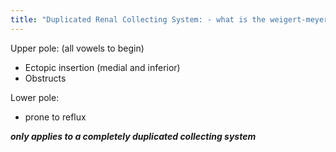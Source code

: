 ```yaml
---
title: "Duplicated Renal Collecting System: - what is the weigert-meyer rule"
---
```

Upper pole: (all vowels to begin)
- Ectopic insertion (medial and inferior)
- Obstructs

Lower pole:
- prone to reflux

*<b>only applies to a completely duplicated collecting system</b>*


